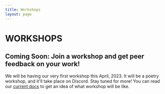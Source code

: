 ```yaml
---
title: Workshops
layout: page
---
```


# WORKSHOPS

## Coming Soon: Join a workshop and get peer feedback on your work!

We will be having our very first workshop this April, 2023. It will be a poetry workshop, and it'll take place on Discord. Stay tuned for more! You can read our [current docs](https://docs.cicadacreativemag.com/#ccm_workshops) to get an idea of what workshop will be like.